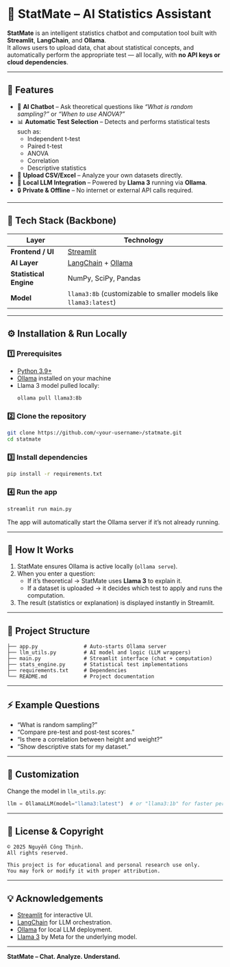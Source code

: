 # 🧮 StatMate – AI Statistics Assistant

**StatMate** is an intelligent statistics chatbot and computation tool built with **Streamlit**, **LangChain**, and **Ollama**.  
It allows users to upload data, chat about statistical concepts, and automatically perform the appropriate test — all locally, with **no API keys or cloud dependencies**.

---

## 🚀 Features

- 💬 **AI Chatbot** – Ask theoretical questions like *“What is random sampling?”* or *“When to use ANOVA?”*  
- 📊 **Automatic Test Selection** – Detects and performs statistical tests such as:
  - Independent t-test  
  - Paired t-test  
  - ANOVA  
  - Correlation  
  - Descriptive statistics  
- 📂 **Upload CSV/Excel** – Analyze your own datasets directly.  
- 🧠 **Local LLM Integration** – Powered by **Llama 3** running via **Ollama**.  
- 🔒 **Private & Offline** – No internet or external API calls required.

---

## 🧩 Tech Stack (Backbone)

| Layer | Technology |
|-------|-------------|
| **Frontend / UI** | [Streamlit](https://streamlit.io) |
| **AI Layer** | [LangChain](https://www.langchain.com) + [Ollama](https://ollama.com) |
| **Statistical Engine** | NumPy, SciPy, Pandas |
| **Model** | `llama3:8b` (customizable to smaller models like `llama3:latest`) |

---

## ⚙️ Installation & Run Locally

### 1️⃣ Prerequisites
- [Python 3.9+](https://www.python.org/downloads/)
- [Ollama](https://ollama.com) installed on your machine
- Llama 3 model pulled locally:
  ```bash
  ollama pull llama3:8b
  ```

### 2️⃣ Clone the repository
```bash
git clone https://github.com/<your-username>/statmate.git
cd statmate
```

### 3️⃣ Install dependencies
```bash
pip install -r requirements.txt
```

### 4️⃣ Run the app
```bash
streamlit run main.py
```

The app will automatically start the Ollama server if it’s not already running.

---

## 🧠 How It Works

1. StatMate ensures Ollama is active locally (`ollama serve`).  
2. When you enter a question:
   - If it’s theoretical → StatMate uses **Llama 3** to explain it.
   - If a dataset is uploaded → it decides which test to apply and runs the computation.
3. The result (statistics or explanation) is displayed instantly in Streamlit.

---

## 📁 Project Structure

```
├── app.py               # Auto-starts Ollama server
├── llm_utils.py         # AI model and logic (LLM wrappers)
├── main.py              # Streamlit interface (chat + computation)
├── stats_engine.py      # Statistical test implementations
├── requirements.txt     # Dependencies
└── README.md            # Project documentation
```

---

## ⚡ Example Questions

- “What is random sampling?”  
- “Compare pre-test and post-test scores.”  
- “Is there a correlation between height and weight?”  
- “Show descriptive stats for my dataset.”

---

## 🧩 Customization

Change the model in `llm_utils.py`:
```python
llm = OllamaLLM(model="llama3:latest")  # or "llama3:1b" for faster performance
```

---

## 📜 License & Copyright

```
© 2025 Nguyễn Công Thịnh.  
All rights reserved.

This project is for educational and personal research use only.
You may fork or modify it with proper attribution.
```

---

## 💡 Acknowledgements

- [Streamlit](https://streamlit.io) for interactive UI.  
- [LangChain](https://www.langchain.com) for LLM orchestration.  
- [Ollama](https://ollama.com) for local LLM deployment.  
- [Llama 3](https://llama.meta.com/) by Meta for the underlying model.

---

**StatMate – Chat. Analyze. Understand.**
